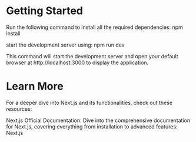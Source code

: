 # Getting Started

Run the following command to install all the required dependencies:
npm install

start the development server using:
npm run dev

This command will start the development server and open your default browser at http://localhost:3000 to display the application.

# Learn More

For a deeper dive into Next.js and its functionalities, check out these resources:

Next.js Official Documentation: Dive into the comprehensive documentation for Next.js, covering everything from installation to advanced features: Next.js
